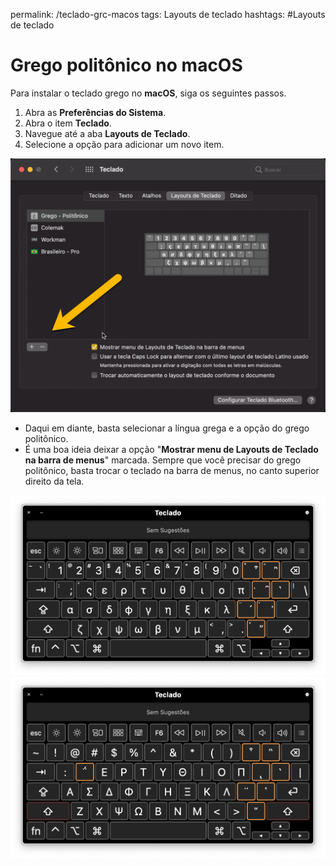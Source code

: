 permalink: /teclado-grc-macos
tags: Layouts de teclado
hashtags: #Layouts de teclado

# Grego politônico no macOS

Para instalar o teclado grego no **macOS**, siga os seguintes passos.  

1. Abra as **Preferências do Sistema**.
2. Abra o item **Teclado**.
3. Navegue até a aba **Layouts de Teclado**.
4. Selecione a opção para adicionar um novo item.

![](./img/teclado/__2020-12-01_23-14-33.png)  

- Daqui em diante, basta selecionar a língua grega e a opção do grego politônico.
- É uma boa ideia deixar a opção "**Mostrar menu de Layouts de Teclado na barra de menus**" marcada. Sempre que você precisar do grego politônico, basta trocar o teclado na barra de menus, no canto superior direito da tela.  

![](./img/teclado/__2020-12-01_23-34-07.png)
![](./img/teclado/__2020-12-01_23-34-30.png)
